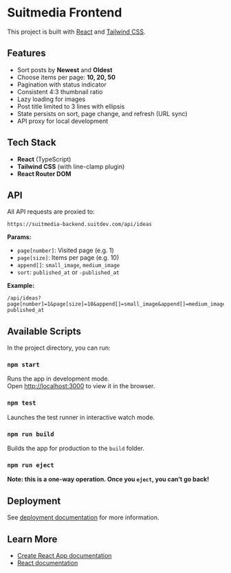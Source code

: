 # Suitmedia Frontend

This project is built with [React](https://react.dev/) and [Tailwind CSS](https://tailwindcss.com/).

## Features

- Sort posts by **Newest** and **Oldest**
- Choose items per page: **10, 20, 50**
- Pagination with status indicator
- Consistent 4:3 thumbnail ratio
- Lazy loading for images
- Post title limited to 3 lines with ellipsis
- State persists on sort, page change, and refresh (URL sync)
- API proxy for local development

## Tech Stack

- **React** (TypeScript)
- **Tailwind CSS** (with line-clamp plugin)
- **React Router DOM**

## API

All API requests are proxied to:

```
https://suitmedia-backend.suitdev.com/api/ideas
```

**Params:**

- `page[number]`: Visited page (e.g. 1)
- `page[size]`: Items per page (e.g. 10)
- `append[]`: `small_image`, `medium_image`
- `sort`: `published_at` or `-published_at`

**Example:**

```
/api/ideas?page[number]=1&page[size]=10&append[]=small_image&append[]=medium_image&sort=-published_at
```

## Available Scripts

In the project directory, you can run:

### `npm start`

Runs the app in development mode.  
Open [http://localhost:3000](http://localhost:3000) to view it in the browser.

### `npm test`

Launches the test runner in interactive watch mode.

### `npm run build`

Builds the app for production to the `build` folder.

### `npm run eject`

**Note: this is a one-way operation. Once you `eject`, you can’t go back!**

## Deployment

See [deployment documentation](https://facebook.github.io/create-react-app/docs/deployment) for more information.

## Learn More

- [Create React App documentation](https://facebook.github.io/create-react-app/docs/getting-started)
- [React documentation](https://react.dev/)
